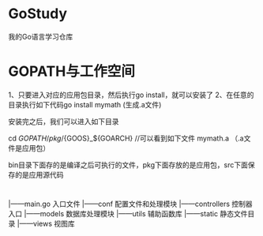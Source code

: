 # GoStudy
我的Go语言学习仓库


# GOPATH与工作空间
1、只要进入对应的应用包目录，然后执行go install，就可以安装了
2、在任意的目录执行如下代码go install mymath (生成.a文件)

安装完之后，我们可以进入如下目录

cd $GOPATH/pkg/${GOOS}_${GOARCH}
//可以看到如下文件
mymath.a  （.a文件是应用包）

bin目录下面存的是编译之后可执行的文件，pkg下面存放的是应用包，src下面保存的是应用源代码

# 
|——main.go         入口文件
|——conf            配置文件和处理模块
|——controllers     控制器入口
|——models          数据库处理模块
|——utils           辅助函数库
|——static          静态文件目录
|——views           视图库
